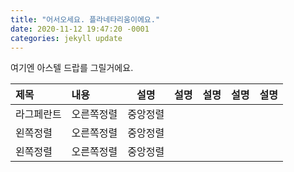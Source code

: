 ```yaml
---
title: "어서오세요. 플라네타리움이에요."
date: 2020-11-12 19:47:20 -0001
categories: jekyll update
---
```



여기엔 아스텔 드랍를 그릴거에요.

|제목|내용|설명|설명|설명|설명|설명|
|:---|:---|:---:|:---:|:---:|:---:|:---:|
|라그페란트|오른쪽정렬|중앙정렬|
|왼쪽정렬|오른쪽정렬|중앙정렬|
|왼쪽정렬|오른쪽정렬|중앙정렬|
